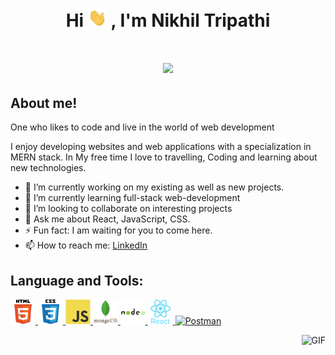 
 <h1 style = "margin = auto" align="center">
     Hi <img width=30px style = "max-width=30%; user-select = auto" src = "https://github.com/ABSphreak/ABSphreak/raw/master/gifs/Hi.gif"/> , I'm Nikhil Tripathi
</h1>
<h1 align = "center" > <img src ="https://readme-typing-svg.herokuapp.com?lines=Full+Stack+Web+Developer"/></h1>
<h2>About me!</h2>

<p>One who likes to code and live in the world of web development</p>
<p>I enjoy developing websites and web applications with a specialization in MERN stack. In My free time I love to travelling, Coding and learning about new technologies.</p>
<ul>
  <li>🔭 I’m currently working on my existing as well as new projects.</li>
 
  <li>🌱 I’m currently learning full-stack web-development</li>
 
  <li>👯 I’m looking to collaborate on interesting projects</li>
 
  <li>💬 Ask me about React, JavaScript, CSS.</li>
 
  <li>⚡ Fun fact: I am waiting for you to come here.</li>
 
  <li>📫 How to reach me: <a href="https://www.linkedin.com/in/nikhil-tripathi-483534221">LinkedIn</a></li>
</ul>

<h2> Language and Tools:</h2>
 <p align="left" dir="auto" style="user-select: auto;">
 <a href="https://www.w3.org/html/" rel="nofollow" style="user-select: auto;">
  <img src="https://raw.githubusercontent.com/devicons/devicon/master/icons/html5/html5-original-wordmark.svg" alt="HTML" width="40" height="40" style="max-width: 100%;     user-select: auto;"> 
 </a>
 
 <a href="https://www.w3schools.com/css/" rel="nofollow" style="user-select: auto;">
  <img src="https://raw.githubusercontent.com/devicons/devicon/master/icons/css3/css3-original-wordmark.svg" alt="CSS" width="40" height="40" style="max-width: 100%;  margin-left = "6px"   user-select: auto;"> 
 </a>
 <a href="https://www.javascript.com/" rel="nofollow" style="user-select: auto;">
  <img src="https://raw.githubusercontent.com/devicons/devicon/master/icons/javascript/javascript-original.svg" alt="JavaScript" width="40" height="40" style="max-width: 100%; margin-left = "6px"     user-select: auto;"> 
 </a>
 
 
 <a href="https://www.mongodb.com/" rel="nofollow" style="user-select: auto;">
  <img src="https://raw.githubusercontent.com/devicons/devicon/master/icons/mongodb/mongodb-original-wordmark.svg" alt="MongoDb" width="40" height="40" style="max-width: 100%; margin-left = "6px"     user-select: auto;"> 
 </a>
 
 <a href="https://nodejs.org/en/" rel="nofollow" style="user-select: auto;">
  <img src="https://raw.githubusercontent.com/devicons/devicon/master/icons/nodejs/nodejs-original-wordmark.svg" alt="Nodejs" width="40" height="40" style="max-width: 100%; margin-left = "6px"    user-select: auto;"> 
 </a>
 
 <a href="https://reactjs.org/" rel="nofollow" style="user-select: auto;">
  <img src="https://raw.githubusercontent.com/devicons/devicon/master/icons/react/react-original-wordmark.svg" alt="React" width="40" height="40" style="max-width: 100%;  margin-left = "6px"   user-select: auto;"> 
 </a>
 
 <a href="https://www.postman.com/" rel="nofollow" style="user-select: auto;">
  <img src="https://camo.githubusercontent.com/93b32389bf746009ca2370de7fe06c3b5146f4c99d99df65994f9ced0ba41685/68747470733a2f2f7777772e766563746f726c6f676f2e7a6f6e652f6c6f676f732f676574706f73746d616e2f676574706f73746d616e2d69636f6e2e737667" alt="Postman" width="40" height="40" style="max-width: 100%; margin-left = "6px"    user-select: auto;"> 
 </a>
  
 </p>
 <div dir="auto" style="user-select: auto;">
 <img align="right" alt="GIF" src="https://camo.githubusercontent.com/1c599fd918f649ead173975ee0cb6ce72c47d2765e2813f608f7282a74407e26/68747470733a2f2f6d656469612e67697068792e636f6d2f6d656469612f38333648694a633770677a7938694e58436e2f67697068792e676966" data-canonical-src="https://media.giphy.com/media/836HiJc7pgzy8iNXCn/giphy.gif" style="max-width: 100%;
 margin-top = 0px; user-select: auto;">
 </div>

